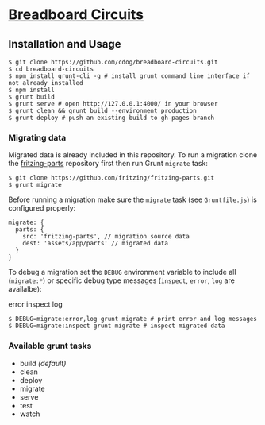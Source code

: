 # [Breadboard Circuits](http://cdog.github.io/breadboard-circuits/)

## Installation and Usage

```
$ git clone https://github.com/cdog/breadboard-circuits.git
$ cd breadboard-circuits
$ npm install grunt-cli -g # install grunt command line interface if not already installed
$ npm install
$ grunt build
$ grunt serve # open http://127.0.0.1:4000/ in your browser
$ grunt clean && grunt build --environment production
$ grunt deploy # push an existing build to gh-pages branch
```

### Migrating data

Migrated data is already included in this repository. To run a migration clone the [fritzing-parts](https://github.com/fritzing/fritzing-parts) repository first then run Grunt `migrate` task:

```
$ git clone https://github.com/fritzing/fritzing-parts.git
$ grunt migrate
```

Before running a migration make sure the `migrate` task (see `Gruntfile.js`) is configured properly:

```
migrate: {
  parts: {
    src: 'fritzing-parts', // migration source data
    dest: 'assets/app/parts' // migrated data
  }
}
```

To debug a migration set the `DEBUG` environment variable to include all (`migrate:*`) or specific debug type messages (`inspect`, `error`, `log` are availalbe):

error
inspect
log

```
$ DEBUG=migrate:error,log grunt migrate # print error and log messages
$ DEBUG=migrate:inspect grunt migrate # inspect migrated data
```

### Available grunt tasks

* build _(default)_
* clean
* deploy
* migrate
* serve
* test
* watch
